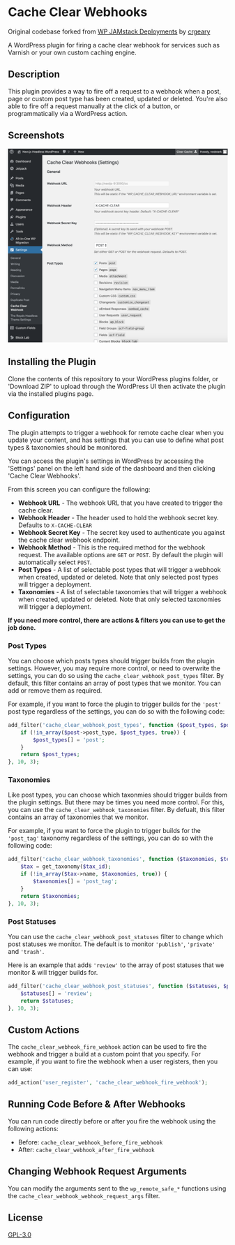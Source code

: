# Cache Clear Webhooks

Original codebase forked from [WP JAMstack Deployments](https://github.com/crgeary/wp-jamstack-deployments) by [crgeary](https://github.com/crgeary)

A WordPress plugin for firing a cache clear webhook for services such as Varnish or your own custom caching engine.

## Description

This plugin provides a way to fire off a request to a webhook when a post, page or custom post type has been created, updated or deleted. You're also able to fire off a request manually at the click of a button, or programmatically via a WordPress action.

## Screenshots

![Settings Screen](.wordpress-org/screenshot-1.png)

## Installing the Plugin

Clone the contents of this repository to your WordPress plugins folder, or 'Download ZIP' to upload through the WordPress UI then activate the plugin via the installed plugins page.

## Configuration

The plugin attempts to trigger a webhook for remote cache clear when you update your content, and has settings that you can use to define what post types & taxonomies should be monitored.

You can access the plugin's settings in WordPress by accessing the 'Settings' panel on the left hand side of the dashboard and then clicking 'Cache Clear Webhooks'.

From this screen you can configure the following:

- **Webhook URL** - The webhook URL that you have created to trigger the cache clear.
- **Webhook Header** - The header used to hold the webhook secret key. Defaults to `X-CACHE-CLEAR`
- **Webhook Secret Key** - The secret key used to authenticate you against the cache clear webhook endpoint.
- **Webhook Method** - This is the required method for the webhook request. The available options are `GET` or `POST`. By default the plugin will automatically select `POST`.
- **Post Types** - A list of selectable post types that will trigger a webhook when created, updated or deleted. Note that only selected post types will trigger a deployment.
- **Taxonomies** - A list of selectable taxonomies that will trigger a webhook when created, updated or deleted. Note that only selected taxonomies will trigger a deployment.

**If you need more control, there are actions & filters you can use to get the job done.**

### Post Types

You can choose which posts types should trigger builds from the plugin settings. However, you may require more control, or need to overwrite the settings, you can do so using the `cache_clear_webhook_post_types` filter. By default, this filter contains an array of post types that we monitor. You can add or remove them as required.

For example, if you want to force the plugin to trigger builds for the `'post'` post type regardless of the settings, you can do so with the following code:

```php
add_filter('cache_clear_webhook_post_types', function ($post_types, $post_id, $post) {
    if (!in_array($post->post_type, $post_types, true)) {
        $post_types[] = 'post';
    }
    return $post_types;
}, 10, 3);
```

### Taxonomies

Like post types, you can choose which taxonmies should trigger builds from the plugin settings. But there may be times you need more control. For this, you can use the `cache_clear_webhook_taxonomies` filter. By defualt, this filter contains an array of taxonomies that we monitor.

For example, if you want to force the plugin to trigger builds for the `'post_tag'` taxonomy regardless of the settings, you can do so with the following code:

```php
add_filter('cache_clear_webhook_taxonomies', function ($taxonomies, $term_id, $tax_id) {
    $tax = get_taxonomy($tax_id);
    if (!in_array($tax->name, $taxonomies, true)) {
        $taxonomies[] = 'post_tag';
    }
    return $taxonomies;
}, 10, 3);
```

### Post Statuses

You can use the `cache_clear_webhook_post_statuses` filter to change which post statuses we monitor. The default is to monitor `'publish'`, `'private'` and `'trash'`.

Here is an example that adds `'review'` to the array of post statuses that we monitor & will trigger builds for.

```php
add_filter('cache_clear_webhook_post_statuses', function ($statuses, $post_id, $post) {
    $statuses[] = 'review';
    return $statuses;
}, 10, 3);
```

## Custom Actions

The `cache_clear_webhook_fire_webhook` action can be used to fire the webhook and trigger a build at a custom point that you specify. For example, if you want to fire the webhook when a user registers, then you can use:

```php
add_action('user_register', 'cache_clear_webhook_fire_webhook');
```

## Running Code Before & After Webhooks

You can run code directly before or after you fire the webhook using the following actions:

- Before: `cache_clear_webhook_before_fire_webhook`
- After: `cache_clear_webhook_after_fire_webhook`

## Changing Webhook Request Arguments

You can modify the arguments sent to the `wp_remote_safe_*` functions using the `cache_clear_webhook_webhook_request_args` filter.

## License

[GPL-3.0](LICENSE.md)
